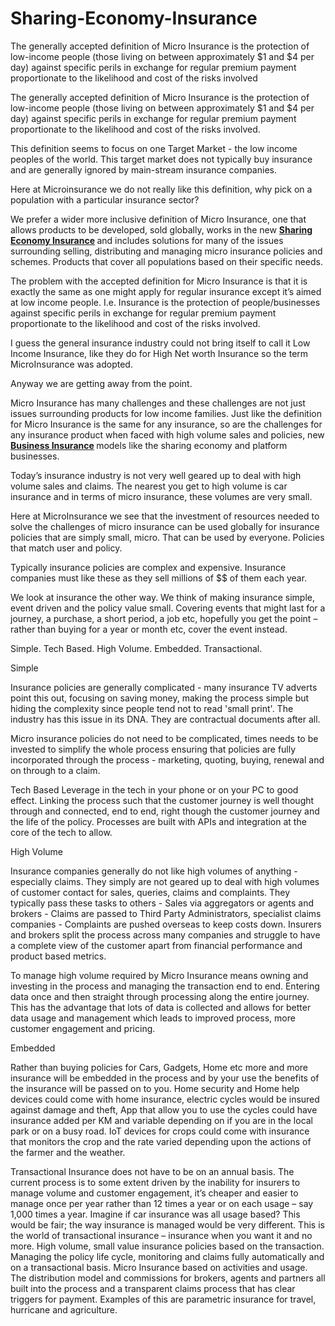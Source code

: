 # Sharing-Economy-Insurance
The generally accepted definition of Micro Insurance is the protection of low-income people (those living on between approximately $1 and $4 per day) against specific perils in exchange for regular premium payment proportionate to the likelihood and cost of the risks involved
<p>The generally accepted definition of Micro Insurance is the protection of low-income people (those living on between approximately $1 and $4 per day) against specific perils in exchange for regular premium payment proportionate to the likelihood and cost of the risks involved.</p>

<p>This definition seems to focus on one Target Market - the low income peoples of the world. This target market does not typically buy insurance and are generally ignored by main-stream insurance companies.</p>

<p>Here at Microinsurance we do not really like this definition, why pick on a population with a particular insurance sector?</p>

<p>We prefer a wider more inclusive definition of Micro Insurance, one that allows products to be developed, sold globally, works in the new <b><a href="http://blog.microinsurance.com/post/insurance-blockchain-oracles">Sharing Economy Insurance</a> </b>and includes solutions for many of the issues surrounding selling, distributing and managing micro insurance policies and schemes. Products that cover all populations based on their specific needs.</p>

<p>The problem with the accepted definition for Micro Insurance is that it is exactly the same as one might apply for regular insurance except it’s aimed at low income people. I.e. Insurance is the protection of people/businesses against specific perils in exchange for regular premium payment proportionate to the likelihood and cost of the risks involved.</p>

<p>I guess the general insurance industry could not bring itself to call it Low Income Insurance, like they do for High Net worth Insurance so the term MicroInsurance was adopted.</p>

<p>Anyway we are getting away from the point.</p>

<p>Micro Insurance has many challenges and these challenges are not just issues surrounding products for low income families. Just like the definition for Micro Insurance is the same for any insurance, so are the challenges for any insurance product when faced with high volume sales and policies, new <b><a href="http://blog.microinsurance.com/post/small-business-data-breaches">Business Insurance</a> </b>models like the sharing economy and platform businesses.</p>

<p>Today’s insurance industry is not very well geared up to deal with high volume sales and claims. The nearest you get to high volume is car insurance and in terms of micro insurance, these volumes are very small.</p>

<p>Here at MicroInsurance we see that the investment of resources needed to solve the challenges of micro insurance can be used globally for insurance policies that are simply small, micro. That can be used by everyone. Policies that match user and policy.</p>

<p>Typically insurance policies are complex and expensive. Insurance companies must like these as they sell millions of $$ of them each year.</p>

<p>We look at insurance the other way. We think of making insurance simple, event driven and the policy value small. Covering events that might last for a journey, a purchase, a short period, a job etc, hopefully you get the point – rather than buying for a year or month etc, cover the event instead.</p>

<p>Simple. Tech Based. High Volume. Embedded. Transactional.</p>

<p>Simple</p>

<p>Insurance policies are generally complicated - many insurance TV adverts point this out, focusing on saving money, making the process simple but hiding the complexity since people tend not to read 'small print'. The industry has this issue in its DNA. They are contractual documents after all.</p>

<p>Micro insurance policies do not need to be complicated, times needs to be invested to simplify the whole process ensuring that policies are fully incorporated through the process - marketing, quoting, buying, renewal and on through to a claim.</p>

<p>Tech Based Leverage in the tech in your phone or on your PC to good effect. Linking the process such that the customer journey is well thought through and connected, end to end, right though the customer journey and the life of the policy. Processes are built with APIs and integration at the core of the tech to allow.</p>

<p>High Volume</p>

<p>Insurance companies generally do not like high volumes of anything - especially claims. They simply are not geared up to deal with high volumes of customer contact for sales, queries, claims and complaints. They typically pass these tasks to others - Sales via aggregators or agents and brokers - Claims are passed to Third Party Administrators, specialist claims companies - Complaints are pushed overseas to keep costs down. Insurers and brokers split the process across many companies and struggle to have a complete view of the customer apart from financial performance and product based metrics.</p>

<p>To manage high volume required by Micro Insurance means owning and investing in the process and managing the transaction end to end. Entering data once and then straight through processing along the entire journey. This has the advantage that lots of data is collected and allows for better data usage and management which leads to improved process, more customer engagement and pricing.</p>

<p>Embedded</p>

<p>Rather than buying policies for Cars, Gadgets, Home etc more and more insurance will be embedded in the process and by your use the benefits of the insurance will be passed on to you. Home security and Home help devices could come with home insurance, electric cycles would be insured against damage and theft, App that allow you to use the cycles could have insurance added per KM and variable depending on if you are in the local park or on a busy road. IoT devices for crops could come with insurance that monitors the crop and the rate varied depending upon the actions of the farmer and the weather.</p>

<p>Transactional Insurance does not have to be on an annual basis. The current process is to some extent driven by the inability for insurers to manage volume and customer engagement, it’s cheaper and easier to manage once per year rather than 12 times a year or on each usage – say 1,000 times a year. Imagine if car insurance was all usage based? This would be fair; the way insurance is managed would be very different. This is the world of transactional insurance – insurance when you want it and no more. High volume, small value insurance policies based on the transaction. Managing the policy life cycle, monitoring and claims fully automatically and on a transactional basis. Micro Insurance based on activities and usage. The distribution model and commissions for brokers, agents and partners all built into the process and a transparent claims process that has clear triggers for payment. Examples of this are parametric insurance for travel, hurricane and agriculture.</p>
